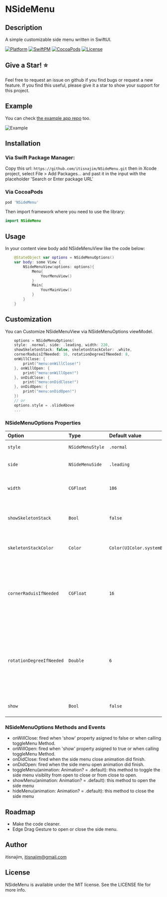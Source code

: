 # NSideMenu

## Description
A simple customizable side menu written in SwiftUI.

[![Platform](https://img.shields.io/badge/Platform-iOS-brightgreen)](https://github.com/itisnajim/NSideMenuA)
[![SwiftPM](https://img.shields.io/badge/SwiftPM-Compatible-brightgreen)](https://swift.org/package-manager)
[![CocoaPods](https://img.shields.io/cocoapods/v/NSideMenu.svg)](https://cocoapods.org/pods/NSideMenu)
[![License](https://img.shields.io/github/license/itisnajim/NSideMenu)](https://raw.githubusercontent.com/itisnajim/NSideMenu/master/LICENSE)

## Give a Star! ⭐
Feel free to request an issue on github if you find bugs or request a new feature. 
If you find this useful, please give it a star to show your support for this project.

## Example
You can check [the example app repo](https://github.com/itisnajim/NSideMenuApp) too.

![Example](https://github.com/itisnajim/NSideMenuApp/blob/main/example.gif?raw=true)


## Installation

### Via Swift Package Manager:
Copy this url: 
```https://github.com/itisnajim/NSideMenu.git```
then in Xcode project, select File > Add Packages... and past it in the input with the placeholder 'Search or Enter package URL'

### Via CocoaPods
```ruby
pod 'NSideMenu'
```

Then import framework where you need to use the library:
```swift
import NSideMenu
```

## Usage
In your content view body add NSideMenuView like the code below:
```swift
    @StateObject var options = NSideMenuOptions()
    var body: some View {
        NSideMenuView(options: options){
            Menu{
                YourMenuView()
            }
            Main{
                YourMainView()
            }
        }
    }
```

## Customization
You can Customize NSideMenuView via NSideMenuOptions viewModel.
```swift
    options = NSideMenuOptions(
    style: .normal, side: .leading, width: 220,
    showSkeletonStack: false, skeletonStackColor: .white,
    cornerRaduisIfNeeded: 16, rotationDegreeIfNeeded: 8,
    onWillClose: {
        print("menu:onWillClose!")
    }, onWillOpen: {
        print("menu:onWillOpen!")
    }, onDidClose: {
        print("menu:onDidClose!")
    }, onDidOpen: {
        print("menu:onDidOpen!")
    })
    // or
    options.style = .slideAbove
    ...
```

### NSideMenuOptions Properties
| Option | Type | Default value | Description |
| :- | :- | :- | :- |
| `style` |`NSideMenuStyle` | `.normal` | Presentation Style |
| `side` |`NSideMenuSide` | `.leading` | Menu presentation side |
| `width` |`CGFloat` | `186` | Menu content container width |
| `showSkeletonStack` |`Bool` | `false` | Main view content Skeleton stack visiblity |
| `skeletonStackColor` |`Color` | `Color(UIColor.systemBackground)` | Main view content Skeleton stack color |
| `cornerRaduisIfNeeded` |`CGFloat` | `16` | When style is scale and Menu is visible this property will be applied on the Main view container corners. |
| `rotationDegreeIfNeeded` |`Double` | `6` | When style is rotate and Menu is visible this property will be applied on the Main view container rotation degree. |
| `show` |`Bool` | `false` | Side menu view visiblity |


### NSideMenuOptions Methods and Events
+ onWillClose: fired when 'show' property asigned to false or when calling toggleMenu Method.
+ onWillOpen:  fired when 'show' property asigned to true or when calling toggleMenu Method.
+ onDidClose:  fired when the side menu close animation did finish.
+ onDidOpen:   fired when the side menu open animation did finish.
+ toggleMenu(animation: Animation? = .default): this method to toggle the side menu visiblity from open to close or from close to open.
+ showMenu(animation: Animation? = .default): this method to open the side menu
+ hideMenu(animation: Animation? = .default): this method to close the side menu

## Roadmap
+ Make the code cleaner.
+ Edge Drag Gesture to open or close the side menu. 

## Author

itisnajim, itisnajim@gmail.com

## License

NSideMenu is available under the MIT license. See the LICENSE file for more info.

